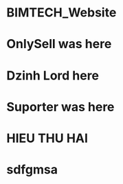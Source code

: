 # BIMTECH_Website
 
# OnlySell was here

# Dzinh Lord here

# Suporter was here

# HIEU THU HAI

# sdfgmsa
